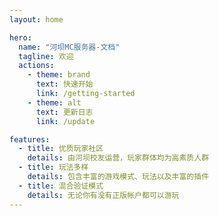 ```yaml
---
layout: home

hero:
  name: "河坝MC服务器-文档"
  tagline: 欢迎
  actions:
    - theme: brand
      text: 快速开始
      link: /getting-started
    - theme: alt
      text: 更新日志
      link: /update

features:
  - title: 优质玩家社区
    details: 由河坝校友运营，玩家群体均为高素质人群
  - title: 玩法多样
    details: 包含丰富的游戏模式、玩法以及丰富的插件
  - title: 混合验证模式
    details: 无论你有没有正版帐户都可以游玩
---
```

